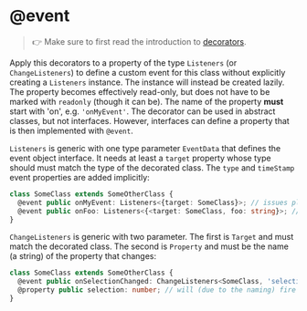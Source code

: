 ---
---
# @event

> :point_right: Make sure to first read the introduction to [decorators](./index.md).

Apply this decorators to a property of the type `Listeners` (or `ChangeListeners`) to define a custom event for this class without explicitly creating a `Listeners` instance. The instance will instead be created lazily. The property becomes effectively read-only, but does not have to be marked with `readonly` (though it can be). The name of the property __must__ start with 'on', e.g. `'onMyEvent'`. The decorator can be used in abstract classes, but not interfaces. However, interfaces can define a property that is then implemented with `@event`.

`Listeners` is generic with one type parameter `EventData` that defines the event object interface. It needs at least a `target` property whose type should must match the type of the decorated class. The `type` and `timeStamp` event properties are added implicitly:

```ts
class SomeClass extends SomeOtherClass {
  @event public onMyEvent: Listeners<{target: SomeClass}>; // issues plain EventObject instances
  @event public onFoo: Listeners<{<target: SomeClass, foo: string}>; // EventObject with additional event data
}
```

`ChangeListeners` is generic with two parameter. The first is `Target` and must match the decorated class. The second is `Property` and must be the name (a string) of the property that changes:

```ts
class SomeClass extends SomeOtherClass {
  @event public onSelectionChanged: ChangeListeners<SomeClass, 'selection'>;
  @property public selection: number; // will (due to the naming) fire 'selectionChanged'
}
```
